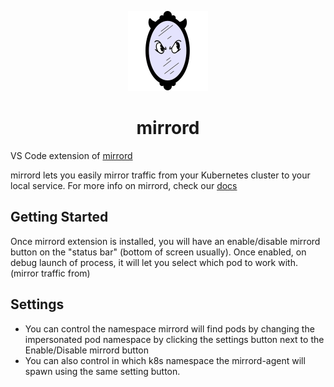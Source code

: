 <p align="center">
  <img src="images/icon.png">
</p>
<h1 align="center">mirrord</h1>

VS Code extension of [mirrord](https://mirrord.dev)

mirrord lets you easily mirror traffic from your Kubernetes cluster to your local service. For more info on mirrord, check our [docs](https://mirrord.dev)


## Getting Started
Once mirrord extension is installed, you will have an enable/disable mirrord button on the "status bar" (bottom of screen usually). Once enabled, on debug launch of process, it will let you select which pod to work with. (mirror traffic from)

## Settings

- You can control the namespace mirrord will find pods by changing the impersonated pod namespace by clicking the settings button next to the Enable/Disable mirrord button
- You can also control in which k8s namespace the mirrord-agent will spawn using the same setting button.
